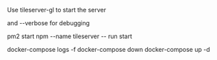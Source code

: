 Use tileserver-gl to start the server

and --verbose for debugging

pm2 start npm --name tileserver -- run start

docker-compose logs -f
docker-compose down
docker-compose up -d